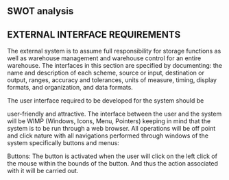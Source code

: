 ## SWOT analysis
## EXTERNAL INTERFACE REQUIREMENTS

The external system is to assume full responsibility for storage functions as well as warehouse management and warehouse control for an entire warehouse. The interfaces in this section are specified by documenting: the name and description of each scheme, source or input, destination or output, ranges, accuracy and tolerances, units of measure, timing, display formats, and organization, and data formats.

The user interface required to be developed for the system should be

user-friendly and attractive. The interface between the user and the system will be WIMP (Windows, Icons, Menu, Pointers) keeping in mind that the system is to be run through a web browser. All operations will be off point and click nature with all navigations performed through windows of the system specifically buttons and menus:

Buttons: The button is activated when the user will click on the left click of the mouse within the bounds of the button. And thus the action associated with it will be carried out.
